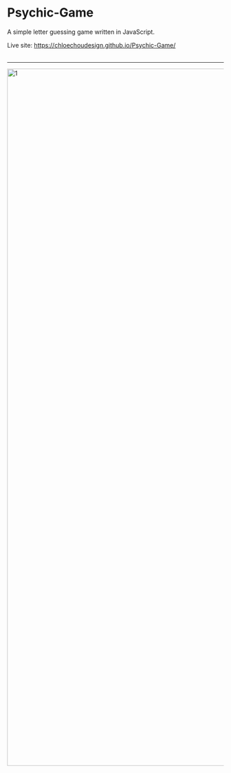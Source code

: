 # Psychic-Game
A simple letter guessing game written in JavaScript.

Live site: https://chloechoudesign.github.io/Psychic-Game/
<br />
<br />
***
<img width="1616" alt="1" src="https://user-images.githubusercontent.com/28972721/36712370-4f32864c-1b3d-11e8-98c8-ac27aae8bac5.png">

